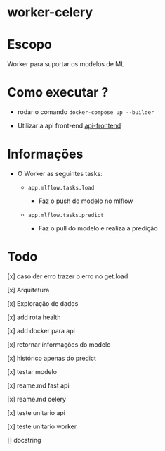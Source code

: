 # worker-celery

# Escopo

Worker para suportar os modelos de ML

# Como executar ?

- rodar o comando `docker-compose up --builder`

- Utilizar a api front-end [api-frontend](https://github.com/JJader/api-frontend/)

# Informações 

* O Worker as seguintes tasks:
    * `app.mlflow.tasks.load`
        * Faz o push do modelo no mlflow

    * `app.mlflow.tasks.predict`
        * Faz o pull do modelo e realiza a predição

# Todo

[x] caso der erro trazer o erro no get.load

[x] Arquitetura

[x] Exploração de dados

[x] add rota health

[x] add docker para api

[x] retornar informações do modelo

[x] histórico apenas do predict 

[x] testar modelo 

[x] reame.md fast api

[x] reame.md celery

[x] teste unitario api

[x] teste unitario worker

[] docstring



